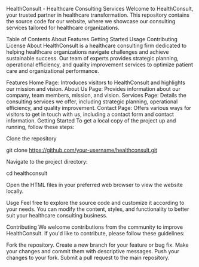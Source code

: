 HealthConsult - Healthcare Consulting Services
Welcome to HealthConsult, your trusted partner in healthcare transformation. This repository contains the source code for our website, where we showcase our consulting services tailored for healthcare organizations.

Table of Contents
About
Features
Getting Started
Usage
Contributing
License
About
HealthConsult is a healthcare consulting firm dedicated to helping healthcare organizations navigate challenges and achieve sustainable success. Our team of experts provides strategic planning, operational efficiency, and quality improvement services to optimize patient care and organizational performance.

Features
Home Page: Introduces visitors to HealthConsult and highlights our mission and vision.
About Us Page: Provides information about our company, team members, mission, and vision.
Services Page: Details the consulting services we offer, including strategic planning, operational efficiency, and quality improvement.
Contact Page: Offers various ways for visitors to get in touch with us, including a contact form and contact information.
Getting Started
To get a local copy of the project up and running, follow these steps:

Clone the repository

git clone https://github.com/your-username/healthconsult.git

Navigate to the project directory:

cd healthconsult

Open the HTML files in your preferred web browser to view the website locally.

Usge 
Feel free to explore the source code and customize it according to your needs. You can modify the content, styles, and functionality to better suit your healthcare consulting business.

Contributing
We welcome contributions from the community to improve HealthConsult. If you'd like to contribute, please follow these guidelines:

Fork the repository.
Create a new branch for your feature or bug fix.
Make your changes and commit them with descriptive messages.
Push your changes to your fork.
Submit a pull request to the main repository.
